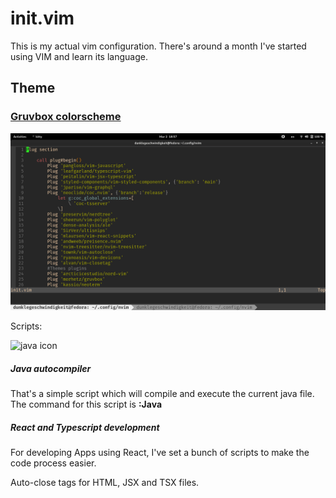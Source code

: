 # init.vim
This is my actual vim configuration. There's around a month I've started using VIM and learn its language. 

<h2>Theme</h2>
<a href="https://github.com/morhetz/gruvbox">
    <h3>Gruvbox colorscheme</h3>
<a/>

<img
    alt="gruvbox print"
    src="./gruvboxprint.png"
/>

Scripts:

<img
    alt="java icon"
    src="https://www.svgrepo.com/show/184143/java.svg"
/>
<h5>Java autocompiler</h5>
That's a simple script which will compile and execute the current java file. 
The command for this script is <strong>:Java</strong>

<h5>React and Typescript development</h5>
<p>For developing Apps using React, I've set a bunch of scripts to make the code process easier.</p>
<p>Auto-close tags for HTML, JSX and TSX files.</p>


